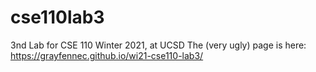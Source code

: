 # cse110lab3
3nd Lab for CSE 110 Winter 2021, at UCSD
The (very ugly) page is here: https://grayfennec.github.io/wi21-cse110-lab3/
